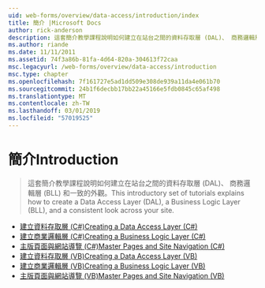 ```yaml
---
uid: web-forms/overview/data-access/introduction/index
title: 簡介 |Microsoft Docs
author: rick-anderson
description: 這套簡介教學課程說明如何建立在站台之間的資料存取層 (DAL)、 商務邏輯層 (BLL) 和一致的外觀。
ms.author: riande
ms.date: 11/11/2011
ms.assetid: 74f3a86b-81fa-4d64-820a-304613f72caa
msc.legacyurl: /web-forms/overview/data-access/introduction
msc.type: chapter
ms.openlocfilehash: 7f161727e5ad1dd509e308de939a11da4e061b70
ms.sourcegitcommit: 24b1f6decbb17bb22a45166e5fdb0845c65af498
ms.translationtype: MT
ms.contentlocale: zh-TW
ms.lasthandoff: 03/01/2019
ms.locfileid: "57019525"
---
```

<a name="introduction"></a><span data-ttu-id="90cff-103">簡介</span><span class="sxs-lookup"><span data-stu-id="90cff-103">Introduction</span></span>
====================
> <span data-ttu-id="90cff-104">這套簡介教學課程說明如何建立在站台之間的資料存取層 (DAL)、 商務邏輯層 (BLL) 和一致的外觀。</span><span class="sxs-lookup"><span data-stu-id="90cff-104">This introductory set of tutorials explains how to create a Data Access Layer (DAL), a Business Logic Layer (BLL), and a consistent look across your site.</span></span>


- [<span data-ttu-id="90cff-105">建立資料存取層 (C#)</span><span class="sxs-lookup"><span data-stu-id="90cff-105">Creating a Data Access Layer (C#)</span></span>](creating-a-data-access-layer-cs.md)
- [<span data-ttu-id="90cff-106">建立商業邏輯層 (C#)</span><span class="sxs-lookup"><span data-stu-id="90cff-106">Creating a Business Logic Layer (C#)</span></span>](creating-a-business-logic-layer-cs.md)
- [<span data-ttu-id="90cff-107">主版頁面與網站導覽 (C#)</span><span class="sxs-lookup"><span data-stu-id="90cff-107">Master Pages and Site Navigation (C#)</span></span>](master-pages-and-site-navigation-cs.md)
- [<span data-ttu-id="90cff-108">建立資料存取層 (VB)</span><span class="sxs-lookup"><span data-stu-id="90cff-108">Creating a Data Access Layer (VB)</span></span>](creating-a-data-access-layer-vb.md)
- [<span data-ttu-id="90cff-109">建立商業邏輯層 (VB)</span><span class="sxs-lookup"><span data-stu-id="90cff-109">Creating a Business Logic Layer (VB)</span></span>](creating-a-business-logic-layer-vb.md)
- [<span data-ttu-id="90cff-110">主版頁面與網站導覽 (VB)</span><span class="sxs-lookup"><span data-stu-id="90cff-110">Master Pages and Site Navigation (VB)</span></span>](master-pages-and-site-navigation-vb.md)
